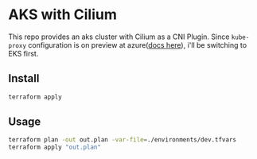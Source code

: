 # AKS with Cilium

This repo provides an aks cluster with Cilium as a CNI Plugin. Since `kube-proxy` configuration is on preview at azure([docs here](https://learn.microsoft.com/en-us/azure/aks/configure-kube-proxy)), i'll be switching to EKS first.

## Install

```sh
terraform apply
```

## Usage

```sh
terraform plan -out out.plan -var-file=./environments/dev.tfvars
terraform apply "out.plan"
```
